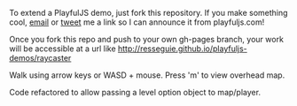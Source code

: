 To extend a PlayfulJS demo, just fork this repository.
If you make something cool,
[email](mailto:hunter@hunterloftis.com) or [tweet](http://twitter.com/hunterloftis)
me a link so I can announce it from playfuljs.com!

Once you fork this repo and push to your own gh-pages branch,
your work will be accessible at a url like
http://resseguie.github.io/playfuljs-demos/raycaster

Walk using arrow keys or WASD + mouse. Press 'm' to view overhead map.

Code refactored to allow passing a level option object to map/player.